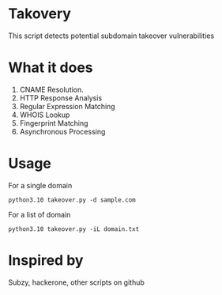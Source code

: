 # Takovery
This script detects potential subdomain takeover vulnerabilities

# What it does

1. CNAME Resolution.
2. HTTP Response Analysis
3. Regular Expression Matching
4. WHOIS Lookup
5. Fingerprint Matching
6. Asynchronous Processing

# Usage

For a single domain

```python3.10 takeover.py -d sample.com```

For a list of domain

```python3.10 takeover.py -iL domain.txt```

# Inspired by

Subzy, hackerone, other scripts on github
